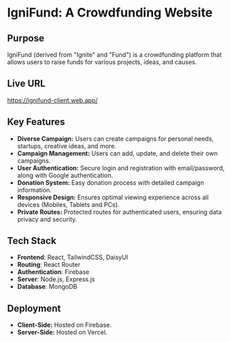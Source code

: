 # IgniFund: A Crowdfunding Website

## Purpose
IgniFund (derived from "Ignite" and "Fund") is a crowdfunding platform that allows users to raise funds for various projects, ideas, and causes.

## Live URL

https://ignifund-client.web.app/

## Key Features
- **Diverse Campaign:** Users can create campaigns for personal needs, startups, creative ideas, and more.
- **Campaign Management:** Users can add, update, and delete their own campaigns.
- **User Authentication:** Secure login and registration with email/password, along with Google authentication.
- **Donation System:** Easy donation process with detailed campaign information.
- **Responsive Design:** Ensures optimal viewing experience across all devices (Mobiles, Tablets and PCs).
- **Private Routes:** Protected routes for authenticated users, ensuring data privacy and security.

## Tech Stack
- **Frontend**: React, TailwindCSS, DaisyUI
- **Routing**: React Router
- **Authentication**: Firebase
- **Server**: Node.js, Express.js
- **Database**: MongoDB

## Deployment
* **Client-Side:** Hosted on Firebase.
* **Server-Side:** Hosted on Vercel.